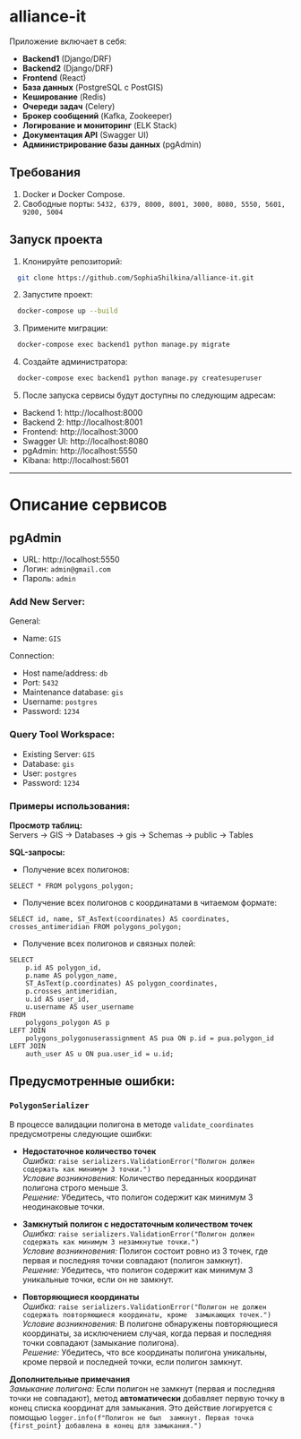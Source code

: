 # alliance-it

Приложение включает в себя:
- **Backend1** (Django/DRF)
- **Backend2** (Django/DRF)
- **Frontend** (React)
- **База данных** (PostgreSQL с PostGIS)
- **Кеширование** (Redis)
- **Очереди задач** (Celery)
- **Брокер сообщений** (Kafka, Zookeeper)
- **Логирование и мониторинг** (ELK Stack)
- **Документация API** (Swagger UI)
- **Администрирование базы данных** (pgAdmin)

## Требования

1. Docker и Docker Compose.
2. Свободные порты: ```5432, 6379, 8000, 8001, 3000, 8080, 5550, 5601, 9200, 5004```

## Запуск проекта

1. Клонируйте репозиторий:
```bash
  git clone https://github.com/SophiaShilkina/alliance-it.git
```
2. Запустите проект:
```bash
  docker-compose up --build
```
3. Примените миграции:
```bash
  docker-compose exec backend1 python manage.py migrate
````
4. Создайте администратора:
```bash
  docker-compose exec backend1 python manage.py createsuperuser
```
5. После запуска сервисы будут доступны по следующим адресам:
- Backend 1: http://localhost:8000
- Backend 2: http://localhost:8001
- Frontend: http://localhost:3000
- Swagger UI: http://localhost:8080
- pgAdmin: http://localhost:5550
- Kibana: http://localhost:5601

---

# Описание сервисов

## pgAdmin

- URL: http://localhost:5550
- Логин: ```admin@gmail.com```
- Пароль: ```admin```

### Add New Server:

General:
- Name: ```GIS```

Connection:
- Host name/address: ```db```
- Port: ```5432```
- Maintenance database: ```gis```
- Username: ```postgres```
- Password: ```1234```

### Query Tool Workspace:

- Existing Server: ```GIS```
- Database: ```gis```
- User: ```postgres```
- Password: ```1234```

### Примеры использования:

**Просмотр таблиц:**     
Servers → GIS → Databases → gis → Schemas → public → Tables

**SQL-запросы:**   
- Получение всех полигонов: 
```
SELECT * FROM polygons_polygon;
```
- Получение всех полигонов с координатами в читаемом формате:
```
SELECT id, name, ST_AsText(coordinates) AS coordinates, crosses_antimeridian FROM polygons_polygon;
```
- Получение всех полигонов и связных полей:
```
SELECT 
    p.id AS polygon_id,
    p.name AS polygon_name,
    ST_AsText(p.coordinates) AS polygon_coordinates,
    p.crosses_antimeridian,
    u.id AS user_id,
    u.username AS user_username
FROM 
    polygons_polygon AS p
LEFT JOIN 
    polygons_polygonuserassignment AS pua ON p.id = pua.polygon_id
LEFT JOIN 
    auth_user AS u ON pua.user_id = u.id;
```

## Предусмотренные ошибки:
### ```PolygonSerializer```
В процессе валидации полигона в методе ```validate_coordinates``` предусмотрены следующие ошибки:

- **Недостаточное количество точек**  
_Ошибка:_ ```raise serializers.ValidationError("Полигон должен содержать как минимум 3 точки.")```    
_Условие возникновения:_ Количество переданных координат полигона строго меньше 3.      
_Решение:_ Убедитесь, что полигон содержит как минимум 3 неодинаковые точки.


- **Замкнутый полигон с недостаточным количеством точек**     
_Ошибка:_ ```raise serializers.ValidationError("Полигон должен содержать как минимум 3 незамкнутые точки.")```  
_Условие возникновения:_ Полигон состоит ровно из 3 точек, где первая и последняя точки совпадают (полигон замкнут).    
_Решение:_ Убедитесь, что полигон содержит как минимум 3 уникальные точки, если он не замкнут.


- **Повторяющиеся координаты**  
_Ошибка:_ ```raise serializers.ValidationError("Полигон не должен содержать повторяющиеся координаты, кроме 
замыкающих точек.")```  
_Условие возникновения:_ В полигоне обнаружены повторяющиеся координаты, за исключением случая, когда первая и 
последняя точки совпадают (замыкание полигона).     
_Решение:_ Убедитесь, что все координаты полигона уникальны, кроме первой и последней точки, если полигон замкнут.

**Дополнительные примечания**   
_Замыкание полигона:_ Если полигон не замкнут (первая и последняя точки не совпадают), метод **автоматически** добавляет 
первую точку в конец списка координат для замыкания. Это действие логируется с помощью ```logger.info(f"Полигон не был 
замкнут. Первая точка {first_point} добавлена в конец для замыкания.")```